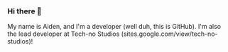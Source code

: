 ### Hi there 👋
My name is Aiden, and I'm a developer (well duh, this is GitHub).
I'm also the lead developer at Tech-no Studios (sites.google.com/view/tech-no-studios)!
